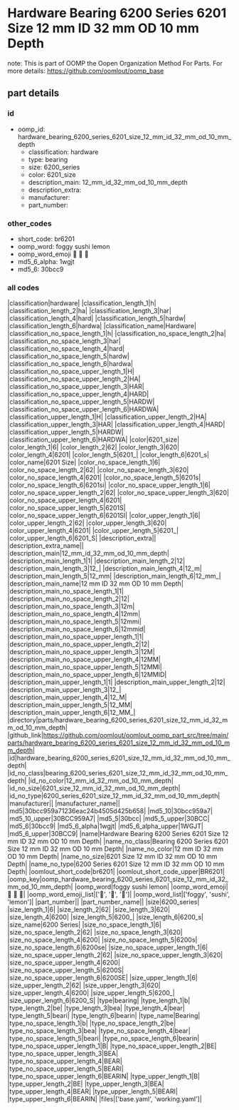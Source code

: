 # Hardware Bearing 6200 Series 6201 Size 12 mm ID 32 mm OD 10 mm Depth  

note: This is part of OOMP the Oopen Organization Method For Parts. For more details: https://github.com/oomlout/oomp_base

##  part details





### id
* oomp_id: hardware_bearing_6200_series_6201_size_12_mm_id_32_mm_od_10_mm_depth
  * classification: hardware
  * type: bearing
  * size: 6200_series
  * color: 6201_size
  * description_main: 12_mm_id_32_mm_od_10_mm_depth
  * description_extra: 
  * manufacturer: 
  * part_number: 

### other_codes
* short_code: br6201
* oomp_word: foggy sushi lemon
* oomp_word_emoji :foggy: :sushi: :lemon:
* md5_6_alpha: 1wgjt
* md5_6: 30bcc9

### all codes 
|classification|hardware|
|classification_length_1|h|
|classification_length_2|ha|
|classification_length_3|har|
|classification_length_4|hard|
|classification_length_5|hardw|
|classification_length_6|hardwa|
|classification_name|Hardware|
|classification_no_space_length_1|h|
|classification_no_space_length_2|ha|
|classification_no_space_length_3|har|
|classification_no_space_length_4|hard|
|classification_no_space_length_5|hardw|
|classification_no_space_length_6|hardwa|
|classification_no_space_upper_length_1|H|
|classification_no_space_upper_length_2|HA|
|classification_no_space_upper_length_3|HAR|
|classification_no_space_upper_length_4|HARD|
|classification_no_space_upper_length_5|HARDW|
|classification_no_space_upper_length_6|HARDWA|
|classification_upper_length_1|H|
|classification_upper_length_2|HA|
|classification_upper_length_3|HAR|
|classification_upper_length_4|HARD|
|classification_upper_length_5|HARDW|
|classification_upper_length_6|HARDWA|
|color|6201_size|
|color_length_1|6|
|color_length_2|62|
|color_length_3|620|
|color_length_4|6201|
|color_length_5|6201_|
|color_length_6|6201_s|
|color_name|6201 Size|
|color_no_space_length_1|6|
|color_no_space_length_2|62|
|color_no_space_length_3|620|
|color_no_space_length_4|6201|
|color_no_space_length_5|6201s|
|color_no_space_length_6|6201si|
|color_no_space_upper_length_1|6|
|color_no_space_upper_length_2|62|
|color_no_space_upper_length_3|620|
|color_no_space_upper_length_4|6201|
|color_no_space_upper_length_5|6201S|
|color_no_space_upper_length_6|6201SI|
|color_upper_length_1|6|
|color_upper_length_2|62|
|color_upper_length_3|620|
|color_upper_length_4|6201|
|color_upper_length_5|6201_|
|color_upper_length_6|6201_S|
|description_extra||
|description_extra_name||
|description_main|12_mm_id_32_mm_od_10_mm_depth|
|description_main_length_1|1|
|description_main_length_2|12|
|description_main_length_3|12_|
|description_main_length_4|12_m|
|description_main_length_5|12_mm|
|description_main_length_6|12_mm_|
|description_main_name|12 mm ID 32 mm OD 10 mm Depth|
|description_main_no_space_length_1|1|
|description_main_no_space_length_2|12|
|description_main_no_space_length_3|12m|
|description_main_no_space_length_4|12mm|
|description_main_no_space_length_5|12mmi|
|description_main_no_space_length_6|12mmid|
|description_main_no_space_upper_length_1|1|
|description_main_no_space_upper_length_2|12|
|description_main_no_space_upper_length_3|12M|
|description_main_no_space_upper_length_4|12MM|
|description_main_no_space_upper_length_5|12MMI|
|description_main_no_space_upper_length_6|12MMID|
|description_main_upper_length_1|1|
|description_main_upper_length_2|12|
|description_main_upper_length_3|12_|
|description_main_upper_length_4|12_M|
|description_main_upper_length_5|12_MM|
|description_main_upper_length_6|12_MM_|
|directory|parts/hardware_bearing_6200_series_6201_size_12_mm_id_32_mm_od_10_mm_depth|
|github_link|https://github.com/oomlout/oomlout_oomp_part_src/tree/main/parts/hardware_bearing_6200_series_6201_size_12_mm_id_32_mm_od_10_mm_depth|
|id|hardware_bearing_6200_series_6201_size_12_mm_id_32_mm_od_10_mm_depth|
|id_no_class|bearing_6200_series_6201_size_12_mm_id_32_mm_od_10_mm_depth|
|id_no_color|12_mm_id_32_mm_od_10_mm_depth|
|id_no_size|6201_size_12_mm_id_32_mm_od_10_mm_depth|
|id_no_type|6200_series_6201_size_12_mm_id_32_mm_od_10_mm_depth|
|manufacturer||
|manufacturer_name||
|md5|30bcc959a71236eac24b4505d425b658|
|md5_10|30bcc959a7|
|md5_10_upper|30BCC959A7|
|md5_5|30bcc|
|md5_5_upper|30BCC|
|md5_6|30bcc9|
|md5_6_alpha|1wgjt|
|md5_6_alpha_upper|1WGJT|
|md5_6_upper|30BCC9|
|name|Hardware Bearing 6200 Series 6201 Size 12 mm ID 32 mm OD 10 mm Depth|
|name_no_class|Bearing 6200 Series 6201 Size 12 mm ID 32 mm OD 10 mm Depth|
|name_no_color|12 mm ID 32 mm OD 10 mm Depth|
|name_no_size|6201 Size 12 mm ID 32 mm OD 10 mm Depth|
|name_no_type|6200 Series 6201 Size 12 mm ID 32 mm OD 10 mm Depth|
|oomlout_short_code|br6201|
|oomlout_short_code_upper|BR6201|
|oomp_key|oomp_hardware_bearing_6200_series_6201_size_12_mm_id_32_mm_od_10_mm_depth|
|oomp_word|foggy sushi lemon|
|oomp_word_emoji|:foggy: :sushi: :lemon:|
|oomp_word_emoji_list|[':foggy:', ':sushi:', ':lemon:']|
|oomp_word_list|['foggy', 'sushi', 'lemon']|
|part_number||
|part_number_name||
|size|6200_series|
|size_length_1|6|
|size_length_2|62|
|size_length_3|620|
|size_length_4|6200|
|size_length_5|6200_|
|size_length_6|6200_s|
|size_name|6200 Series|
|size_no_space_length_1|6|
|size_no_space_length_2|62|
|size_no_space_length_3|620|
|size_no_space_length_4|6200|
|size_no_space_length_5|6200s|
|size_no_space_length_6|6200se|
|size_no_space_upper_length_1|6|
|size_no_space_upper_length_2|62|
|size_no_space_upper_length_3|620|
|size_no_space_upper_length_4|6200|
|size_no_space_upper_length_5|6200S|
|size_no_space_upper_length_6|6200SE|
|size_upper_length_1|6|
|size_upper_length_2|62|
|size_upper_length_3|620|
|size_upper_length_4|6200|
|size_upper_length_5|6200_|
|size_upper_length_6|6200_S|
|type|bearing|
|type_length_1|b|
|type_length_2|be|
|type_length_3|bea|
|type_length_4|bear|
|type_length_5|beari|
|type_length_6|bearin|
|type_name|Bearing|
|type_no_space_length_1|b|
|type_no_space_length_2|be|
|type_no_space_length_3|bea|
|type_no_space_length_4|bear|
|type_no_space_length_5|beari|
|type_no_space_length_6|bearin|
|type_no_space_upper_length_1|B|
|type_no_space_upper_length_2|BE|
|type_no_space_upper_length_3|BEA|
|type_no_space_upper_length_4|BEAR|
|type_no_space_upper_length_5|BEARI|
|type_no_space_upper_length_6|BEARIN|
|type_upper_length_1|B|
|type_upper_length_2|BE|
|type_upper_length_3|BEA|
|type_upper_length_4|BEAR|
|type_upper_length_5|BEARI|
|type_upper_length_6|BEARIN|
|files|['base.yaml', 'working.yaml']|
